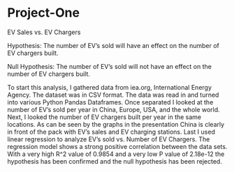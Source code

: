 # Project-One

EV Sales vs. EV Chargers

Hypothesis: The number of EV’s sold will have an effect on the number of EV chargers built.

Null Hypothesis: The number of EV’s sold will not have an effect on the number of EV chargers built.

To start this analysis, I gathered data from iea.org, International Energy Agency. The dataset was in CSV format. The data was read in and turned into various Python Pandas Dataframes. Once separated I looked at the number of EV’s sold per year in China, Europe, USA, and the whole world. Next, I looked the number of EV chargers built per year in the same locations. As can be seen by the graphs in the presentation China is clearly in front of the pack with EV’s sales and EV charging stations. Last I used linear regression to analyze EV’s sold vs. Number of EV Chargers. The regression model shows a strong positive correlation between the data sets. With a very high R^2 value of 0.9854 and a very low P value of 2.18e-12 the hypothesis has been confirmed and the null hypothesis has been rejected.
